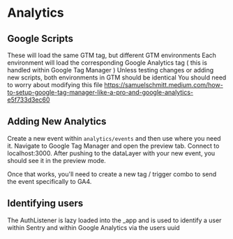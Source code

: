 # Analytics

## Google Scripts

These will load the same GTM tag, but different GTM environments
Each environment will load the corresponding Google Analytics tag ( this is handled within Google Tag Manager )
Unless testing changes or adding new scripts, both environments in GTM should be identical
You should need to worry about modifying this file
https://samuelschmitt.medium.com/how-to-setup-google-tag-manager-like-a-pro-and-google-analytics-e5f733d3ec60

## Adding New Analytics

Create a new event within `analytics/events` and then use where you need it. Navigate to Google Tag Manager and open the preview tab. Connect to localhost:3000. After pushing to the dataLayer with your new event, you should see it in the preview mode.

Once that works, you'll need to create a new tag / trigger combo to send the event specifically to GA4.

## Identifying users

The AuthListener is lazy loaded into the \_app and is used to identify a user within Sentry and within Google Analytics via the users uuid
